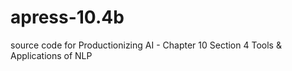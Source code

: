 # apress-10.4b
source code for Productionizing AI - Chapter 10 Section 4 Tools &amp; Applications of NLP
